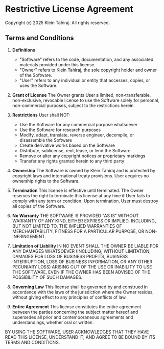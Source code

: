 # Restrictive License Agreement

Copyright (c) 2025 Klein Tahiraj. All rights reserved.

## Terms and Conditions

1. **Definitions**
   - "Software" refers to the code, documentation, and any associated materials provided under this license.
   - "Owner" refers to Klein Tahiraj, the sole copyright holder and owner of the Software.
   - "User" refers to any individual or entity that accesses, copies, or uses the Software.

2. **Grant of License**
   The Owner grants User a limited, non-transferable, non-exclusive, revocable license to use the Software solely for personal, non-commercial purposes, subject to the restrictions herein.

3. **Restrictions**
   User shall NOT:
   - Use the Software for any commercial purpose whatsoever
   - Use the Software for research purposes
   - Modify, adapt, translate, reverse engineer, decompile, or disassemble the Software
   - Create derivative works based on the Software
   - Distribute, sublicense, rent, lease, or lend the Software
   - Remove or alter any copyright notices or proprietary markings
   - Transfer any rights granted herein to any third party

4. **Ownership**
   The Software is owned by Klein Tahiraj and is protected by copyright laws and international treaty provisions. User acquires no ownership rights to the Software.

5. **Termination**
   This license is effective until terminated. The Owner reserves the right to terminate this license at any time if User fails to comply with any term or condition. Upon termination, User must destroy all copies of the Software.

6. **No Warranty**
   THE SOFTWARE IS PROVIDED "AS IS" WITHOUT WARRANTY OF ANY KIND, EITHER EXPRESS OR IMPLIED, INCLUDING, BUT NOT LIMITED TO, THE IMPLIED WARRANTIES OF MERCHANTABILITY, FITNESS FOR A PARTICULAR PURPOSE, OR NON-INFRINGEMENT.

7. **Limitation of Liability**
   IN NO EVENT SHALL THE OWNER BE LIABLE FOR ANY DAMAGES WHATSOEVER (INCLUDING, WITHOUT LIMITATION, DAMAGES FOR LOSS OF BUSINESS PROFITS, BUSINESS INTERRUPTION, LOSS OF BUSINESS INFORMATION, OR ANY OTHER PECUNIARY LOSS) ARISING OUT OF THE USE OR INABILITY TO USE THE SOFTWARE, EVEN IF THE OWNER HAS BEEN ADVISED OF THE POSSIBILITY OF SUCH DAMAGES.

8. **Governing Law**
   This license shall be governed by and construed in accordance with the laws of the jurisdiction where the Owner resides, without giving effect to any principles of conflicts of law.

9. **Entire Agreement**
   This license constitutes the entire agreement between the parties concerning the subject matter hereof and supersedes all prior and contemporaneous agreements and understandings, whether oral or written.

BY USING THE SOFTWARE, USER ACKNOWLEDGES THAT THEY HAVE READ THIS LICENSE, UNDERSTAND IT, AND AGREE TO BE BOUND BY ITS TERMS AND CONDITIONS.
